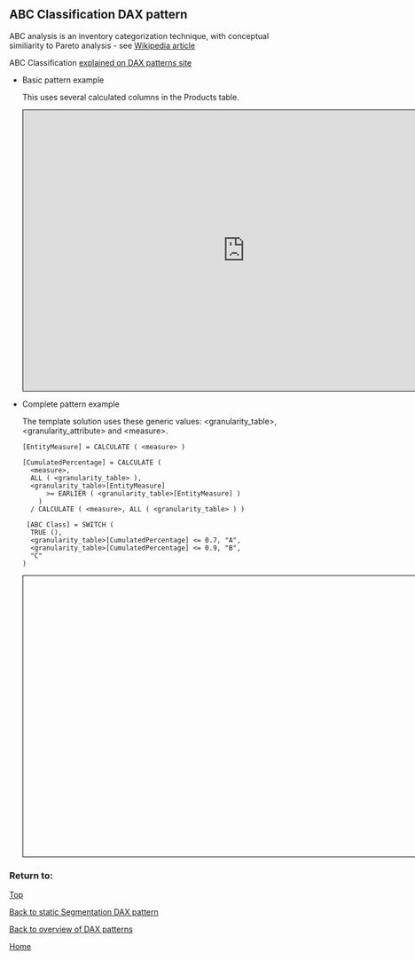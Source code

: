<style>
    iframe {
      border: 1px solid black;
      width: 800px;
      height: 506px;
    }
</style>


## ABC Classification DAX pattern

ABC analysis is an inventory categorization technique, with conceptual similiarity to Pareto analysis - see [Wikipedia article](https://en.wikipedia.org/wiki/ABC_analysis)

ABC Classification [explained on DAX patterns site](https://www.daxpatterns.com/abc-classification/)

- Basic pattern example
  
  This uses several calculated columns in the Products table.
    
    <iframe id="iframe-ss-1" title="static-segmentation-1" importance="low" allow="fullscreen"
    src="https://app.powerbi.com/view?r=eyJrIjoiYTg4ODI0MjYtNDlkZi00NmMxLThjZTAtZDU1ZmVkNWYzMGM3IiwidCI6Ijg1OTBlYTFlLTdiMjctNDJlNS04MTdmLTZjOGYzNzE5ZjMxNCJ9"></iframe>
    

- Complete pattern example
  
  The template solution uses these generic values: \<granularity_table>, \<granularity_attribute> and \<measure>.
  ```
  [EntityMeasure] = CALCULATE ( <measure> )
 
  [CumulatedPercentage] = CALCULATE (
    <measure>,
    ALL ( <granularity_table> ),
    <granularity_table>[EntityMeasure]
        >= EARLIER ( <granularity_table>[EntityMeasure] )
      )
    / CALCULATE ( <measure>, ALL ( <granularity_table> ) )
 
   [ABC Class] = SWITCH (
    TRUE (),
    <granularity_table>[CumulatedPercentage] <= 0.7, "A",
    <granularity_table>[CumulatedPercentage] <= 0.9, "B",
    "C"
  )
  ```
    <iframe id="iframe-ss-2" title="static-segmentation-1" importance="low"  allow="fullscreen" 
    src=""></iframe>
    

### Return to: 
[Top](#abc-classification-dax-pattern)
  
[Back to static Segmentation DAX pattern](/Power-BI-samples-DAX-patterns/segmentation-static)
  
[Back to overview of DAX patterns](/Power-BI-samples-DAX-patterns)
  
[Home](/.)

